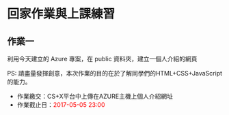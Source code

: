 # 回家作業與上課練習

## 作業一

利用今天建立的 Azure 專案，在 public 資料夾，建立一個人介紹的網頁

PS: 請盡量發揮創意，本次作業的目的在於了解同學們的HTML+CSS+JavaScript的能力。

* 作業繳交：CS+X平台中上傳在AZURE主機上個人介紹網址
* 作業截止日：<font color="red">2017-05-05 23:00</font>

